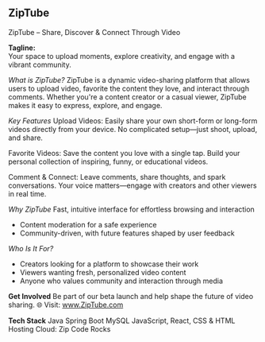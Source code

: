 ## ZipTube

ZipTube – Share, Discover & Connect Through Video 

**Tagline:**   
Your space to upload moments, explore creativity, and engage with a vibrant community. 

*What is ZipTube?*
ZipTube is a dynamic video-sharing platform that allows users to upload video, favorite the content they love, and interact through comments. Whether you're a content creator or a casual viewer, ZipTube makes it easy to express, explore, and engage. 

*Key Features*
Upload Videos:
Easily share your own short-form or long-form videos directly from your device. No complicated setup—just shoot, upload, and share. 

Favorite Videos:
Save the content you love with a single tap. Build your personal collection of inspiring, funny, or educational videos. 

Comment & Connect:
Leave comments, share thoughts, and spark conversations. Your voice matters—engage with creators and other viewers in real time. 

*Why ZipTube*
Fast, intuitive interface for effortless browsing and interaction   
- Content moderation for a safe experience
- Community-driven, with future features shaped by user feedback   

*Who Is It For?*
- Creators looking for a platform to showcase their work   
- Viewers wanting fresh, personalized video content   
- Anyone who values community and interaction through media   

**Get Involved**
Be part of our beta launch and help shape the future of video sharing. 
🌐 Visit: www.ZipTube.com 

**Tech Stack**
Java Spring Boot 
MySQL 
JavaScript, React, CSS & HTML 
Hosting Cloud: Zip Code Rocks 

 

 

 
